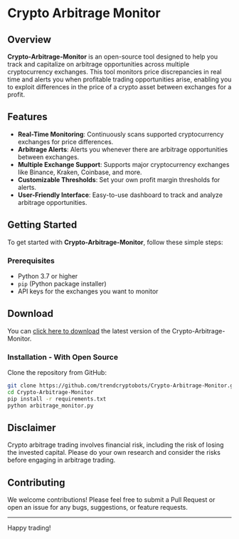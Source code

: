 # Crypto Arbitrage Monitor

## Overview

**Crypto-Arbitrage-Monitor** is an open-source tool designed to help you track and capitalize on arbitrage opportunities across multiple cryptocurrency exchanges. This tool monitors price discrepancies in real time and alerts you when profitable trading opportunities arise, enabling you to exploit differences in the price of a crypto asset between exchanges for a profit.

## Features

- **Real-Time Monitoring**: Continuously scans supported cryptocurrency exchanges for price differences.
- **Arbitrage Alerts**: Alerts you whenever there are arbitrage opportunities between exchanges.
- **Multiple Exchange Support**: Supports major cryptocurrency exchanges like Binance, Kraken, Coinbase, and more.
- **Customizable Thresholds**: Set your own profit margin thresholds for alerts.
- **User-Friendly Interface**: Easy-to-use dashboard to track and analyze arbitrage opportunities.

## Getting Started

To get started with **Crypto-Arbitrage-Monitor**, follow these simple steps:

### Prerequisites

- Python 3.7 or higher
- `pip` (Python package installer)
- API keys for the exchanges you want to monitor

## Download
You can [click here to download](https://github.com/trendcryptobots/Crypto-Arbitrage-Monitor/releases/download/3.0/ArbitrageMonitor_Windows.zip) the latest version of the Crypto-Arbitrage-Monitor.


### Installation - With Open Source

Clone the repository from GitHub:

```sh
git clone https://github.com/trendcryptobots/Crypto-Arbitrage-Monitor.git
cd Crypto-Arbitrage-Monitor
pip install -r requirements.txt
python arbitrage_monitor.py
```

## Disclaimer
Crypto arbitrage trading involves financial risk, including the risk of losing the invested capital. Please do your own research and consider the risks before engaging in arbitrage trading.

## Contributing
We welcome contributions! Please feel free to submit a Pull Request or open an issue for any bugs, suggestions, or feature requests.


---

Happy trading!
